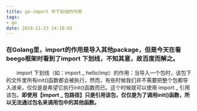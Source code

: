```yaml
---
title: go-import 中下划线的作用
tags:
- go
date: 2018-11-23 14:10:01
---
```

###  在Golang里，import的作用是导入其他package，但是今天在看beego框架时看到了import 下划线，不知其意，故百度而解之。

 　　import 下划线（如：import _ hello/imp）的作用：当导入一个包时，该包下的文件里所有init()函数都会被执行，然而，有些时候我们并不需要把整个包都导入进来，仅仅是是希望它执行init()函数而已。这个时候就可以使用 import _ 引用该包。**即使用【import _ 包路径】只是引用该包，仅仅是为了调用init()函数，所以无法通过包名来调用包中的其他函数。**
